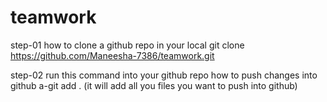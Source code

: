 # teamwork
step-01
how to clone a github repo in your local
git clone https://github.com/Maneesha-7386/teamwork.git

step-02 run this command into your github repo
how to push changes into github
a-git add . (it will add all you files you want to push into github)